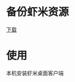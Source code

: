 # 备份虾米资源

[下载](https://github.com/xiami2021/backup/raw/main/dist/backup-0.0.1.exe)

# 使用
本机安装虾米桌面客户端

